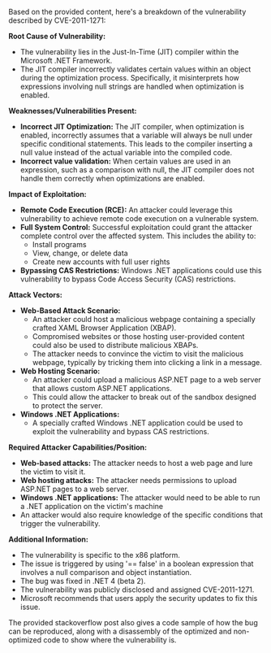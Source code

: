 Based on the provided content, here's a breakdown of the vulnerability described by CVE-2011-1271:

**Root Cause of Vulnerability:**

- The vulnerability lies in the Just-In-Time (JIT) compiler within the Microsoft .NET Framework.
- The JIT compiler incorrectly validates certain values within an object during the optimization process. Specifically, it misinterprets how expressions involving null strings are handled when optimization is enabled.

**Weaknesses/Vulnerabilities Present:**

- **Incorrect JIT Optimization:** The JIT compiler, when optimization is enabled, incorrectly assumes that a variable will always be null under specific conditional statements. This leads to the compiler inserting a null value instead of the actual variable into the compiled code.
- **Incorrect value validation:** When certain values are used in an expression, such as a comparison with null, the JIT compiler does not handle them correctly when optimizations are enabled.

**Impact of Exploitation:**

- **Remote Code Execution (RCE):** An attacker could leverage this vulnerability to achieve remote code execution on a vulnerable system.
- **Full System Control:** Successful exploitation could grant the attacker complete control over the affected system. This includes the ability to:
    - Install programs
    - View, change, or delete data
    - Create new accounts with full user rights
- **Bypassing CAS Restrictions:** Windows .NET applications could use this vulnerability to bypass Code Access Security (CAS) restrictions.

**Attack Vectors:**

- **Web-Based Attack Scenario:**
  - An attacker could host a malicious webpage containing a specially crafted XAML Browser Application (XBAP).
  - Compromised websites or those hosting user-provided content could also be used to distribute malicious XBAPs.
  - The attacker needs to convince the victim to visit the malicious webpage, typically by tricking them into clicking a link in a message.
- **Web Hosting Scenario:**
  - An attacker could upload a malicious ASP.NET page to a web server that allows custom ASP.NET applications.
  - This could allow the attacker to break out of the sandbox designed to protect the server.
- **Windows .NET Applications:**
    - A specially crafted Windows .NET application could be used to exploit the vulnerability and bypass CAS restrictions.

**Required Attacker Capabilities/Position:**

- **Web-based attacks:** The attacker needs to host a web page and lure the victim to visit it.
- **Web hosting attacks:** The attacker needs permissions to upload ASP.NET pages to a web server.
- **Windows .NET applications:** The attacker would need to be able to run a .NET application on the victim's machine
-  An attacker would also require knowledge of the specific conditions that trigger the vulnerability.

**Additional Information:**

- The vulnerability is specific to the x86 platform.
- The issue is triggered by using '== false' in a boolean expression that involves a null comparison and object instantiation.
- The bug was fixed in .NET 4 (beta 2).
- The vulnerability was publicly disclosed and assigned CVE-2011-1271.
-  Microsoft recommends that users apply the security updates to fix this issue.

The provided stackoverflow post also gives a code sample of how the bug can be reproduced, along with a disassembly of the optimized and non-optimized code to show where the vulnerability is.